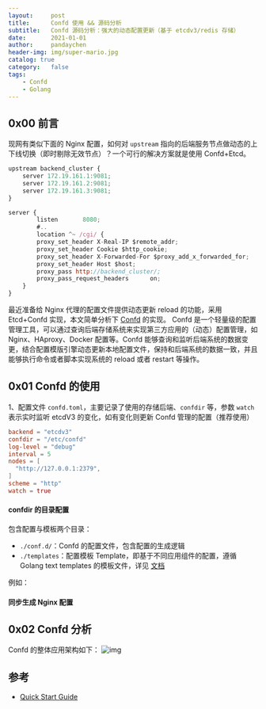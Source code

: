 ```yaml
---
layout:     post
title:      Confd 使用 && 源码分析
subtitle:   Confd 源码分析：强大的动态配置更新（基于 etcdv3/redis 存储）
date:       2021-01-01
author:     pandaychen
header-img: img/super-mario.jpg
catalog: true
category:   false
tags:
    - Confd
    - Golang
---
```


##  0x00    前言
现网有类似下面的 Nginx 配置，如何对 `upstream` 指向的后端服务节点做动态的上下线切换（即时剔除无效节点）？一个可行的解决方案就是使用 Confd+Etcd。
```javascript
upstream backend_cluster {
    server 172.19.161.1:9081;
    server 172.19.161.2:9081;
    server 172.19.161.3:9081;
}

server {
        listen       8080;
        #..
        location ^~ /cgi/ {
        proxy_set_header X-Real-IP $remote_addr;
        proxy_set_header Cookie $http_cookie;
        proxy_set_header X-Forwarded-For $proxy_add_x_forwarded_for;
        proxy_set_header Host $host;
        proxy_pass http://backend_cluster/;
        proxy_pass_request_headers      on;
    }
}
```

最近准备给 Nginx 代理的配置文件提供动态更新 reload 的功能，采用 Etcd+Confd 实现，本文简单分析下 [Confd](https://github.com/kelseyhightower/confd) 的实现。
Confd 是一个轻量级的配置管理工具，可以通过查询后端存储系统来实现第三方应用的（动态）配置管理，如 Nginx、HAproxy、Docker 配置等。Confd 能够查询和监听后端系统的数据变更，结合配置模版引擎动态更新本地配置文件，保持和后端系统的数据一致，并且能够执行命令或者脚本实现系统的 reload 或者 restart 等操作。

##  0x01    Confd 的使用
1、配置文件 `confd.toml`，主要记录了使用的存储后端、`confdir` 等，参数 `watch` 表示实时监听 etcdV3 的变化，如有变化则更新 Confd 管理的配置（推荐使用）<br>
```toml
backend = "etcdv3"
confdir = "/etc/confd"
log-level = "debug"
interval = 5
nodes = [
  "http://127.0.0.1:2379",
]
scheme = "http"
watch = true
```

####    confdir 的目录配置
包含配置与模板两个目录：
-   `./conf.d/`：Confd 的配置文件，包含配置的生成逻辑
-   `./templates`：配置模板 Template，即基于不同应用组件的配置，遵循 Golang text templates 的模板文件，详见 [文档](https://github.com/kelseyhightower/confd/blob/master/docs/templates.md)

例如：

####    同步生成 Nginx 配置


##  0x02    Confd 分析
Confd 的整体应用架构如下：
![img](https://raw.githubusercontent.com/pandaychen/pandaychen.github.io/master/blog_img/etcd/confd-architecture.png)

##  参考
-   [Quick Start Guide](https://github.com/kelseyhightower/confd/blob/master/docs/quick-start-guide.md)

